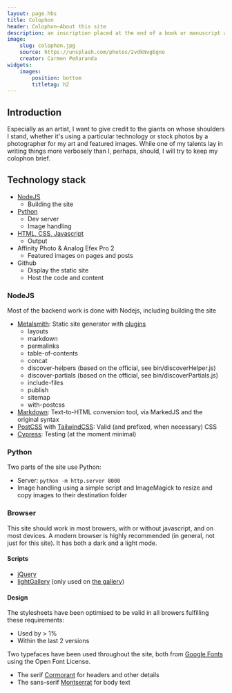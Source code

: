```yaml
---
layout: page.hbs
title: Colophon
header: Colophon—About this site
description: an inscription placed at the end of a book or manuscript and giving details of its publication—e.g., the name of the printer and the date of printing.
image:
    slug: colophon.jpg
    source: https://unsplash.com/photos/2vdkNvgbgno
    creator: Carmen Peñaranda
widgets:
    images: 
        position: bottom
        titletag: h2
---
```


## Introduction

Especially as an artist, I want to give credit to the giants on whose shoulders I stand, whether it's using a particular technology or stock photos by a photographer for my art and featured images. While one of my talents lay in writing things more verbosely than I, perhaps, should, I will try to keep my colophon brief.

## Technology stack

* [NodeJS](#nodejs)
    * Building the site
* [Python](#python)
    * Dev server
    * Image handling
* [HTML, CSS, Javascript](#browser)
    * Output
* Affinity Photo <span class="ampersand">&</span> Analog Efex Pro 2
    * Featured images on pages and posts
* Github
    * Display the static site
    * Host the code and content

### NodeJS
Most of the backend work is done with Nodejs, including building the site
* [Metalsmith](https://metalsmith.io/): Static site generator with [plugins](https://metalsmith.io/plugins/)
    * layouts
    * markdown
    * permalinks
    * table-of-contents
    * concat
    * discover-helpers (based on the official, see bin/discoverHelper.js)
    * discover-partials (based on the official, see bin/discoverPartials.js)
    * include-files
    * publish
    * sitemap
    * with-postcss
* [Markdown](https://daringfireball.net/projects/markdown/): Text-to-HTML conversion tool, via MarkedJS and the original syntax
* [PostCSS](https://postcss.org/) with [TailwindCSS](https://tailwindcss.com/): Valid (and prefixed, when necessary) CSS
* [Cypress](https://www.cypress.io/): Testing (at the moment minimal)

### Python

Two parts of the site use Python:

* Server: `python -m http.server 8000`
* Image handling using a simple script and ImageMagick to resize and copy images to their destination folder

### Browser

This site should work in most browers, with or without javascript, and on most devices. A modern browser is highly recommended (in general, not just for this site). It has both a dark and a light mode.

#### Scripts

* [jQuery](https://jquery.com/)
* [lightGallery](https://www.lightgalleryjs.com/) (only used on [the gallery](/gallery/))

#### Design

The stylesheets have been optimised to be valid in all browers fulfilling these requirements:

* Used by > 1%
* Within the last 2 versions

Two typefaces have been used throughout the site, both from [Google Fonts](https://fonts.google.com/) using the Open Font License.

* The serif [Cormorant](https://fonts.google.com/specimen/Cormorant/about) for headers and other details
* The sans-serif [Montserrat](https://fonts.google.com/specimen/Montserrat/about) for body text